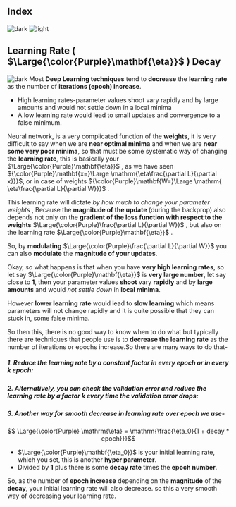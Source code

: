 ## Index
![dark](https://user-images.githubusercontent.com/12748752/141935752-90492d2e-7904-4f9f-a5a1-c4e59ddc3a33.png)
![light](https://user-images.githubusercontent.com/12748752/141935760-406edb8f-cb9b-4e30-9b69-9153b52c28b4.png)

## Learning Rate ( $\Large{\color{Purple}\mathbf{\eta}}$ ) Decay 
![dark](https://user-images.githubusercontent.com/12748752/141935752-90492d2e-7904-4f9f-a5a1-c4e59ddc3a33.png)
Most **Deep Learning techniques** tend to **decrease** the **learning rate** as the number of **iterations (epoch) increase**.
* High learning rates-parameter values shoot vary rapidly and by large amounts and would not settle down in a local minima
* A low learning rate would lead to small updates and convergence to a false minimum.


Neural network, is a very complicated function of the **weights**, it is very difficult to say when we are **near optimal minima** and when we are **near some very poor minima**, so that must be some systematic way of changing the **learning rate**, this is basically your $\Large{\color{Purple}\mathbf{\eta}}$ , as we have seen ${\color{Purple}\mathbf{x=}\Large \mathrm{\eta\frac{\partial L}{\partial x}}}$, or in case of weights ${\color{Purple}\mathbf{W=}\Large \mathrm{ \eta\frac{\partial L}{\partial W}}}$ .

This learning rate will dictate _by how much to change your parameter weights_ , Because the **magnitude of the update** (during the backprop) also depends not only on the **gradient of the loss function with respect to the weights** $\Large{\color{Purple}\frac{\partial L}{\partial W}}$ , but also on the learning rate  $\Large{\color{Purple}\mathbf{\eta}}$ .

So, by **modulating** $\Large{\color{Purple}\frac{\partial L}{\partial W}}$ you can also **modulate** the **magnitude of your updates**.

Okay, so what happens is that when you have **very high learning rates**, so let say $\Large{\color{Purple}\mathbf{\eta}}$ is **very large number**, let say close to **1**, then your parameter values **shoot** vary **rapidly** and by **large amounts** and would _not settle down_ in **local minima**.

However **lower learning rate** would lead to **slow learning** which means parameters will not change rapidly and it is quite possible that they can stuck in, some false minima. 


So then this, there is no good way to know when to do what but typically there are techniques that people use is to **decrease the learning rate** as the number of iterations or epochs increase.So there are many ways to do that-

##### 1. Reduce the **learning rate** by **a constant factor** in every epoch or in every _k_ epoch: 

##### 2. Alternatively, you can check the validation error and reduce the learning rate by a factor _k_ every time the _validation error drops_:


##### 3. Another way for smooth decrease in learning rate over epoch we use-

$$ \Large{\color{Purple} \mathrm{\eta} = \mathrm{\frac{\eta_0}{1 + decay * epoch}}}$$

* $\Large{\color{Purple}\mathbf{\eta_0}}$ is your initial learning rate, which you set, this is another **hyper parameter**.
* Divided by **1** plus there is some **decay rate** times the **epoch number**. 

So, as the number of **epoch increase** depending on the **magnitude** of the **decay**, your initial learning rate will also decrease.  so this a very smooth way of decreasing your learning rate.
